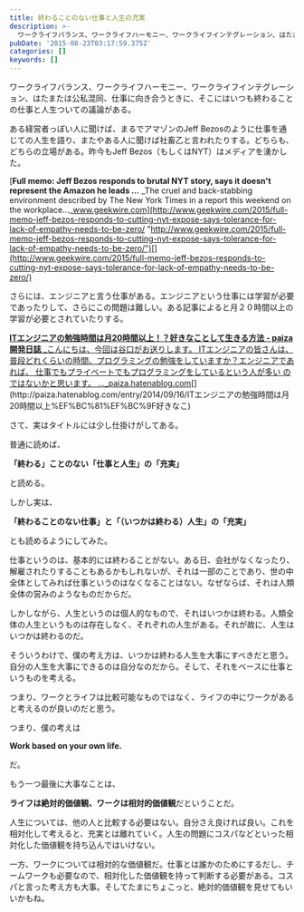 ```yaml
---
title: 終わることのない仕事と人生の充実
description: >-
  ワークライフバランス、ワークライフハーモニー、ワークライフインテグレーション、はたまたは公私混同、仕事に向き合うときに、そこにはいつも終わることの仕事と人生ついての議論がある。
pubDate: '2015-08-23T03:17:59.375Z'
categories: []
keywords: []
---
```


ワークライフバランス、ワークライフハーモニー、ワークライフインテグレーション、はたまたは公私混同、仕事に向き合うときに、そこにはいつも終わることの仕事と人生ついての議論がある。

ある経営者っぽい人に聞けば、まるでアマゾンのJeff Bezosのように仕事を通じての人生を語り、またやある人に聞けば社畜乙と言われたりする。どちらも、どちらの立場がある。昨今もJeff Bezos（もしくはNYT）はメディアを湧かした。

[**Full memo: Jeff Bezos responds to brutal NYT story, says it doesn't represent the Amazon he leads …**
_The cruel and back-stabbing environment described by The New York Times in a report this weekend on the workplace…_www.geekwire.com](http://www.geekwire.com/2015/full-memo-jeff-bezos-responds-to-cutting-nyt-expose-says-tolerance-for-lack-of-empathy-needs-to-be-zero/ "http://www.geekwire.com/2015/full-memo-jeff-bezos-responds-to-cutting-nyt-expose-says-tolerance-for-lack-of-empathy-needs-to-be-zero/")[](http://www.geekwire.com/2015/full-memo-jeff-bezos-responds-to-cutting-nyt-expose-says-tolerance-for-lack-of-empathy-needs-to-be-zero/)

さらには、エンジニアと言う仕事がある。エンジニアという仕事には学習が必要であったりして、さらにこの問題は難しい。ある記事によると月２０時間以上の学習が必要とされていたりする。

[**ITエンジニアの勉強時間は月20時間以上！？好きなことして生きる方法 - paiza開発日誌**
_こんにちは、今回は谷口がお送りします。 ITエンジニアの皆さんは、普段どれくらいの時間、プログラミングの勉強をしていますか？エンジニアであれば、 仕事でもプライベートでもプログラミングをしているという人が多い のではないかと思います。 …_paiza.hatenablog.com](http://paiza.hatenablog.com/entry/2014/09/16/ITエンジニアの勉強時間は月20時間以上%EF%BC%81%EF%BC%9F好きなこ "http://paiza.hatenablog.com/entry/2014/09/16/ITエンジニアの勉強時間は月20時間以上！？好きなこ")[](http://paiza.hatenablog.com/entry/2014/09/16/ITエンジニアの勉強時間は月20時間以上%EF%BC%81%EF%BC%9F好きなこ)

さて、実はタイトルには少し仕掛けがしてある。

普通に読めば、

**「終わる」ことのない「仕事と人生」の「充実」**

と読める。

しかし実は、

**「終わることのない仕事」と「（いつかは終わる）人生」の「充実」**

とも読めるようにしてみた。

仕事というのは、基本的には終わることがない。ある日、会社がなくなったり、解雇されたりすることもあるかもしれないが、それは一部のことであり、世の中全体としてみれば仕事というのはなくなることはない。なぜならば、それは人類全体の営みのようなものだからだ。

しかしながら、人生というのは個人的なもので、それはいつかは終わる。人類全体の人生というものは存在しなく、それぞれの人生がある。それが故に、人生はいつかは終わるのだ。

そういうわけで、僕の考え方は、いつかは終わる人生を大事にすべきだと思う。自分の人生を大事にできるのは自分なのだから。そして、それをベースに仕事というものを考える。

つまり、ワークとライフは比較可能なものではなく、ライフの中にワークがあると考えるのが良いのだと思う。

つまり、僕の考えは

**Work based on your own life.**

だ。

もう一つ最後に大事なことは、

**ライフは絶対的価値観、ワークは相対的価値観**だということだ。

人生については、他の人と比較する必要はない。自分さえ良ければ良い。これを相対化して考えると、充実とは離れていく。人生の問題にコスパなどといった相対化した価値観を持ち込んではいけない。

一方、ワークについては相対的な価値観だ。仕事とは誰かのためにするだし、チームワークも必要なので、相対化した価値観を持って判断する必要がある。コスパと言った考え方も大事。そしてたまにちょこっと、絶対的価値観を見せてもいいかもね。
